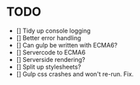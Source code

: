 # TODO
- [] Tidy up console logging
- [] Better error handling
- [] Can gulp be written with ECMA6?
- [] Servercode to ECMA6
- [] Serverside rendering?
- [] Split up stylesheets?
- [] Gulp css crashes and won't re-run. Fix.

